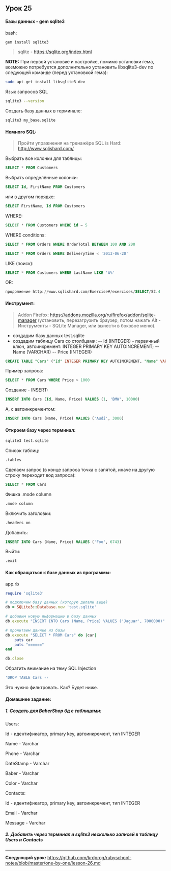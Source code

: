 ## Урок 25

#### Базы данных - gem sqlite3

bash:
```bash
gem install sqlite3
```
> sqlite - https://sqlite.org/index.html

**NOTE:** При первой установке и настройке, помимо установки гема, возможно потребуется дополнительно установить libsqlite3-dev по следующей команде (перед установкой гема):

```bash
sudo apt-get install libsqlite3-dev
```

Язык запросов SQL

```bash
sqlite3 --version
```

Создать базу данных в терминале:

```bash
sqlite3 my_base.sqlite
```
#### Немного SQL:
> Пройти упражнения на тренажёре SQL is Hard: http://www.sqlishard.com/

Выбрать все колонки для таблицы:
```sql
SELECT * FROM Customers
```
Выбрать определённые колонки:
```sql
SELECT Id, FirstName FROM Customers
```
или в другом порядке:
```sql
SELECT FirstName, Id FROM Customers
```
WHERE:
```sql
SELECT * FROM Customers WHERE id = 5
```
WHERE conditions:
```sql
SELECT * FROM Orders WHERE OrderTotal BETWEEN 100 AND 200
```
```sql
SELECT * FROM Orders WHERE DeliveryTime < '2013-06-20'
```
LIKE (поиск):
```sql
SELECT * FROM Customers WHERE LastName LIKE 'A%'
```
OR:
```sql
продолжение http://www.sqlishard.com/Exercise#/exercises/SELECT/S2.4
```
#### Инструмент:
> Addon Firefox: https://addons.mozilla.org/ru/firefox/addon/sqlite-manager (установить, перезагрузить браузер, потом нажать Alt - Инструменты - SQLite Manager, или вынести в боковое меню).

- создадим базу данных test.sqlite
- создадим таблицу Cars со столбцами:
-- Id (INTEGER) - первичный ключ, автоинкремент: INTEGER PRIMARY KEY AUTOINCREMENT;
-- Name (VARCHAR)
-- Price (INTEGER)

```sql
CREATE TABLE "Cars" ("Id" INTEGER PRIMARY KEY AUTOINCREMENT, "Name" VARCHAR, "Price" INTEGER)
```
Пример запроса:
```sql
SELECT * FROM Cars WHERE Price > 1000
```
Создание - INSERT:
```sql
INSERT INTO Cars (Id, Name, Price) VALUES (1, 'BMW', 10000)
```
А, с автоинкрементом:
```sql
INSERT INTO Cars (Name, Price) VALUES ('Audi', 3000)
```
#### Откроем базу через терминал:
```bash
sqlite3 test.sqlite
```
Список таблиц:
```bash
.tables
```
Сделаем запрос (в конце запроса точка с запятой, иначе на другую строку переходит вод запроса):
```sql
SELECT * FROM Cars
```
Фишка .mode column
```bash
.mode column
```
Включить заголовки:
```bash
.headers on
```
Добавить:
```sql
INSERT INTO Cars (Name, Price) VALUES ('Foo', 6743)
```
Выйти:
```bash
.exit
```
#### Как обращаться к базе данных из программы:

app.rb
```ruby
require 'sqlite3'

# подключим базу данных (которую делали выше)
db = SQLite3::Database.new 'test.sqlite'

# добавим новую информацию в базу данных
db.execute "INSERT INTO Cars (Name, Price) VALUES ('Jaguar', 7000000)"

# прочитаем данные из базы
db.execute "SELECT * FROM Cars" do |car|
	puts car
	puts "======"
end

db.close
```
Обратить внимание на тему SQL Injection
```sql
'DROP TABLE Cars -- 
```
Это нужно фильтровать. Как? Будет ниже.

#### Домашнее задание:

##### 1. Создать для BaberShop бд с таблицами:

Users:

Id - идентификатор, primary key, автоинкремент, тип INTEGER

Name - Varchar

Phone - Varchar

DateStamp - Varchar

Baber - Varchar

Color - Varchar

Contacts:

Id - идентификатор, primary key, автоинкремент, тип INTEGER

Email - Varchar

Message - Varchar

##### 2. Добавить через терминал и sqlite3 несколько записей в таблицу Users и Contacts

---
**Следующий урок:**  https://github.com/krdprog/rubyschool-notes/blob/master/one-by-one/lesson-26.md